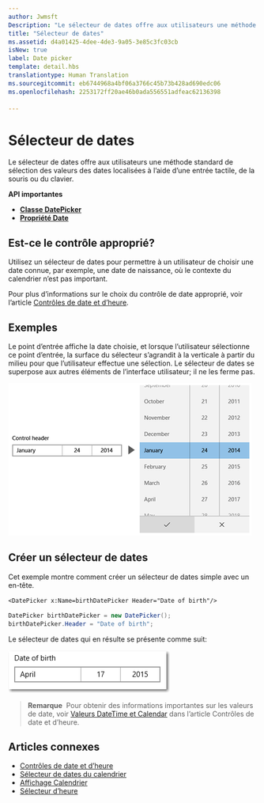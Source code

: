 ```yaml
---
author: Jwmsft
Description: "Le sélecteur de dates offre aux utilisateurs une méthode standard de sélection des valeurs des dates localisées à l’aide d’une entrée tactile, de la souris ou du clavier."
title: "Sélecteur de dates"
ms.assetid: d4a01425-4dee-4de3-9a05-3e85c3fc03cb
isNew: true
label: Date picker
template: detail.hbs
translationtype: Human Translation
ms.sourcegitcommit: eb6744968a4bf06a3766c45b73b428ad690edc06
ms.openlocfilehash: 2253172ff20ae46b0ada556551adfeac62136398

---
```

# Sélecteur de dates

<link rel="stylesheet" href="https://az835927.vo.msecnd.net/sites/uwp/Resources/css/custom.css"> 

Le sélecteur de dates offre aux utilisateurs une méthode standard de sélection des valeurs des dates localisées à l’aide d’une entrée tactile, de la souris ou du clavier. 

<div class="important-apis" >
<b>API importantes</b><br/>
<ul>
<li><a href="https://msdn.microsoft.com/library/windows/apps/xaml/windows.ui.xaml.controls.datepicker.aspx"><strong>Classe DatePicker</strong></a></li>
<li><a href="https://msdn.microsoft.com/library/windows/apps/xaml/windows.ui.xaml.controls.datepicker.date.aspx"><strong>Propriété Date</strong></a></li>
</ul>

</div>
</div>






## Est-ce le contrôle approprié?
Utilisez un sélecteur de dates pour permettre à un utilisateur de choisir une date connue, par exemple, une date de naissance, où le contexte du calendrier n’est pas important.

Pour plus d’informations sur le choix du contrôle de date approprié, voir l’article [Contrôles de date et d’heure](date-and-time.md).

## Exemples

Le point d’entrée affiche la date choisie, et lorsque l’utilisateur sélectionne ce point d’entrée, la surface du sélecteur s’agrandit à la verticale à partir du milieu pour que l’utilisateur effectue une sélection. Le sélecteur de dates se superpose aux autres éléments de l’interface utilisateur; il ne les ferme pas.

![Exemple de développement du sélecteur de date](images/controls_datepicker_expand.png)

## Créer un sélecteur de dates

Cet exemple montre comment créer un sélecteur de dates simple avec un en-tête.

```xaml
<DatePicker x:Name=birthDatePicker Header="Date of birth"/>
```

```csharp
DatePicker birthDatePicker = new DatePicker();
birthDatePicker.Header = "Date of birth";
```

Le sélecteur de dates qui en résulte se présente comme suit:

![Exemple de sélecteur de dates](images/date-picker-closed.png)

> **Remarque**&nbsp;&nbsp;Pour obtenir des informations importantes sur les valeurs de date, voir [Valeurs DateTime et Calendar](date-and-time.md#datetime-and-calendar-values) dans l’article Contrôles de date et d’heure.



## Articles connexes

- [Contrôles de date et d’heure](date-and-time.md)
- [Sélecteur de dates du calendrier](calendar-date-picker.md)
- [Affichage Calendrier](calendar-view.md)
- [Sélecteur d’heure](time-picker.md)



<!--HONumber=Aug16_HO3-->


